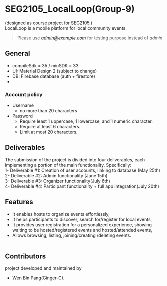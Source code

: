 # SEG2105_LocalLoop(Group-9)
(designed as course project for SEG2105.)<br>
LocalLoop is a mobile platform for local community events.<br>
>Please use *admin@example.com* for testing purpose instead of *admin*
## General
-  compileSdk = 35 / minSDK = 33
- UI: Material Design 2 (subject to change)
- DB: Firebase database (auth + firestore)
- 
### Account policy
- Username
  - no more than 20 characters
- Password
  - Require least 1 uppercase, 1 lowercase, and 1 numeric character.
  - Require at least 6 characters.
  - Limit at most 20 characters.

## Deliverables
The submission of the project is divided into four deliverables, each implementing a portion of the main functionality. Specifically:<br>
1- Deliverable #1: Creation of user accounts, linking to database (May 25th)<br>
2- Deliverable #2: Admin functionality (June 15th)<br>
3- Deliverable #3: Organizer functionality(July 6th)<br>
4- Deliverable #4: Participant functionality + full app integration(July 20th)<br>

## Features
- It enables hosts to organize events effortlessly,<br>
- It helps participants to discover, search for/register for local events,<br>
- It provides user registration for a personalized experience, showing waiting to be hosted/registered events and hosted/attended events,<br>
- Allows browsing, listing, joining/creating /deleting events.<br>
  <br>
## Contributors
project developed and maintained by
- Wen Bin Pang(Ginger-C).
